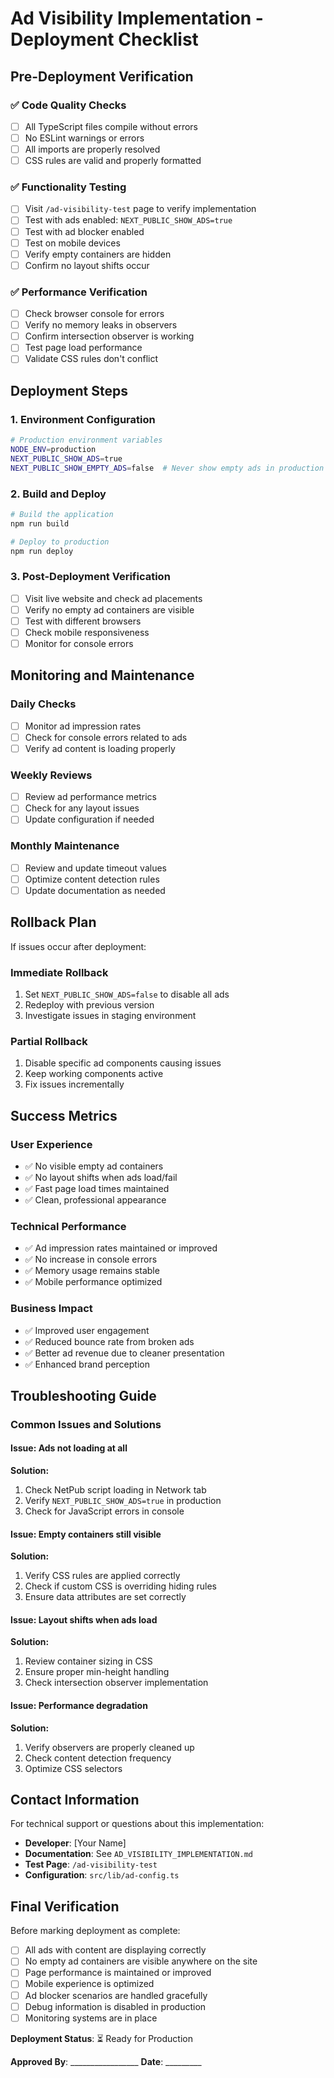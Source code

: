 # Ad Visibility Implementation - Deployment Checklist

## Pre-Deployment Verification

### ✅ **Code Quality Checks**
- [ ] All TypeScript files compile without errors
- [ ] No ESLint warnings or errors
- [ ] All imports are properly resolved
- [ ] CSS rules are valid and properly formatted

### ✅ **Functionality Testing**
- [ ] Visit `/ad-visibility-test` page to verify implementation
- [ ] Test with ads enabled: `NEXT_PUBLIC_SHOW_ADS=true`
- [ ] Test with ad blocker enabled
- [ ] Test on mobile devices
- [ ] Verify empty containers are hidden
- [ ] Confirm no layout shifts occur

### ✅ **Performance Verification**
- [ ] Check browser console for errors
- [ ] Verify no memory leaks in observers
- [ ] Confirm intersection observer is working
- [ ] Test page load performance
- [ ] Validate CSS rules don't conflict

## Deployment Steps

### 1. **Environment Configuration**
```bash
# Production environment variables
NODE_ENV=production
NEXT_PUBLIC_SHOW_ADS=true
NEXT_PUBLIC_SHOW_EMPTY_ADS=false  # Never show empty ads in production
```

### 2. **Build and Deploy**
```bash
# Build the application
npm run build

# Deploy to production
npm run deploy
```

### 3. **Post-Deployment Verification**
- [ ] Visit live website and check ad placements
- [ ] Verify no empty ad containers are visible
- [ ] Test with different browsers
- [ ] Check mobile responsiveness
- [ ] Monitor for console errors

## Monitoring and Maintenance

### **Daily Checks**
- [ ] Monitor ad impression rates
- [ ] Check for console errors related to ads
- [ ] Verify ad content is loading properly

### **Weekly Reviews**
- [ ] Review ad performance metrics
- [ ] Check for any layout issues
- [ ] Update configuration if needed

### **Monthly Maintenance**
- [ ] Review and update timeout values
- [ ] Optimize content detection rules
- [ ] Update documentation as needed

## Rollback Plan

If issues occur after deployment:

### **Immediate Rollback**
1. Set `NEXT_PUBLIC_SHOW_ADS=false` to disable all ads
2. Redeploy with previous version
3. Investigate issues in staging environment

### **Partial Rollback**
1. Disable specific ad components causing issues
2. Keep working components active
3. Fix issues incrementally

## Success Metrics

### **User Experience**
- ✅ No visible empty ad containers
- ✅ No layout shifts when ads load/fail
- ✅ Fast page load times maintained
- ✅ Clean, professional appearance

### **Technical Performance**
- ✅ Ad impression rates maintained or improved
- ✅ No increase in console errors
- ✅ Memory usage remains stable
- ✅ Mobile performance optimized

### **Business Impact**
- ✅ Improved user engagement
- ✅ Reduced bounce rate from broken ads
- ✅ Better ad revenue due to cleaner presentation
- ✅ Enhanced brand perception

## Troubleshooting Guide

### **Common Issues and Solutions**

#### Issue: Ads not loading at all
**Solution:**
1. Check NetPub script loading in Network tab
2. Verify `NEXT_PUBLIC_SHOW_ADS=true` in production
3. Check for JavaScript errors in console

#### Issue: Empty containers still visible
**Solution:**
1. Verify CSS rules are applied correctly
2. Check if custom CSS is overriding hiding rules
3. Ensure data attributes are set correctly

#### Issue: Layout shifts when ads load
**Solution:**
1. Review container sizing in CSS
2. Ensure proper min-height handling
3. Check intersection observer implementation

#### Issue: Performance degradation
**Solution:**
1. Verify observers are properly cleaned up
2. Check content detection frequency
3. Optimize CSS selectors

## Contact Information

For technical support or questions about this implementation:
- **Developer**: [Your Name]
- **Documentation**: See `AD_VISIBILITY_IMPLEMENTATION.md`
- **Test Page**: `/ad-visibility-test`
- **Configuration**: `src/lib/ad-config.ts`

## Final Verification

Before marking deployment as complete:

- [ ] All ads with content are displaying correctly
- [ ] No empty ad containers are visible anywhere on the site
- [ ] Page performance is maintained or improved
- [ ] Mobile experience is optimized
- [ ] Ad blocker scenarios are handled gracefully
- [ ] Debug information is disabled in production
- [ ] Monitoring systems are in place

**Deployment Status**: ⏳ Ready for Production

**Approved By**: _________________ **Date**: _________
